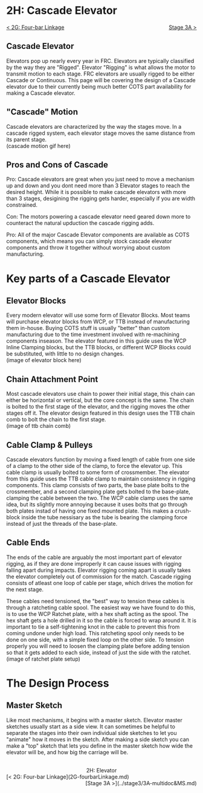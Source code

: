 <style>
.right{
    float:right;
}
.center{
    text-align:center;
}

.left{
    float:left;
}
</style>

# 2H: Cascade Elevator

<span class="left">[< 2G: Four-bar Linkage](2G-fourbarLinkage.md)</span> <span class="right">[Stage 3A >](../stage3/3A-multidoc&MS.md)</span>
<br>

## Cascade Elevator
Elevators pop up nearly every year in FRC. Elevators are typically classified by the way they are "Rigged". Elevator "Rigging" is what allows the motor to transmit motion to each stage. FRC elevators are usually rigged to be either Cascade or Continuous. This page will be covering the design of a Cascade elevator due to their currently being much better COTS part availability for making a Cascade elevator.

## "Cascade" Motion
Cascade elevators are characterized by the way the stages move. In a cascade rigged system, each elevator stage moves the same distance from its parent stage.
<br>(cascade motion gif here)

## Pros and Cons of Cascade
Pro: Cascade elevators are great when you just need to move a mechanism up and down and you dont need more than 3 Elevator stages to reach the desired height. While it is possible to make cascade elevators with more than 3 stages, desigining the rigging gets harder, especially if you are width constrained.

Con: The motors powering a cascade elevator need geared down more to counteract the natural upduction the cascade rigging adds.

Pro: All of the major Cascade Elevator components are available as COTS components, which means you can simply stock cascade elevator components and throw it together without worrying about custom manufacturing.

# Key parts of a Cascade Elevator

## Elevator Blocks
Every modern elevator will use some form of Elevator Blocks. Most teams will purchase elevator blocks from WCP, or TTB instead of manufacturing them in-house. Buying COTS stuff is usually "better" than custom manufacturing due to the time investment involved with re-machining components inseason. The elevator featured in this guide uses the WCP Inline Clamping blocks, but the TTB blocks, or different WCP Blocks could be substituted, with little to no design changes.
<br>(image of elevator block here)

## Chain Attachment Point
Most cascade elevators use chain to power their initial stage, this chain can either be horizontal or vertical, but the core concept is the same. The chain is bolted to the first stage of the elevator, and the rigging moves the other stages off it. The elevator design featured in this design uses the TTB chain comb to bolt the chain to the first stage.
<br>(image of ttb chain comb)

## Cable Clamp & Pulleys
Cascade elevators function by moving a fixed length of cable from one side of a clamp to the other side of the clamp, to force the elevator up. This cable clamp is usually bolted to some form of crossmember. The elevator from this guide uses the TTB cable clamp to maintain consistency in rigging components. This clamp consists of two parts, the base plate bolts to the crossmember, and a second clamping plate gets bolted to the base-plate, clamping the cable between the two. The WCP cable clamp uses the same idea, but its slightly more annoying because it uses bolts that go through both plates instad of having one fixed mounted plate. This makes a crush-block inside the tube nessisary as the tube is bearing the clamping force instead of just the threads of the base-plate. 

## Cable Ends
The ends of the cable are arguably the most important part of elevator rigging, as if they are done improperly it can cause issues with rigging falling apart during impacts. Elevator rigging coming apart is usually takes the elevator completely out of commission for the match. Cascade rigging consists of atleast one loop of cable per stage, which drives the motion for the next stage.

These cables need tensioned, the "best" way to tension these cables is through a ratcheting cable spool. The easiest way we have found to do this, is to use the WCP Ratchet plate, with a hex shaft acting as the spool. The hex shaft gets a hole drilled in it so the cable is forced to wrap around it. It is important to tie a self-tightening knot in the cable to prevent this from coming undone under high load. This ratcheting spool only needs to be done on one side, with a simple fixed loop on the other side. To tension properly you will need to loosen the clamping plate before adding tension so that it gets added to each side, instead of just the side with the ratchet.
<br>(image of ratchet plate setup) 

# The Design Process

## Master Sketch
Like most mechanisms, it begins with a master sketch. Elevator master sketches usually start as a side view. It can sometimes be helpful to separate the stages into their own individual side sketches to let you "animate" how it moves in the sketch. After making a side sketch you can make a "top" sketch that lets you define in the master sketch how wide the elevator will be, and how big the carriage will be.

<br>
<center>2H: Elevator</center> 
<span class="left">[< 2G: Four-bar Linkage](2G-fourbarLinkage.md)</span> <span class="right">[Stage 3A >](../stage3/3A-multidoc&MS.md)</span>
<br>
<br>